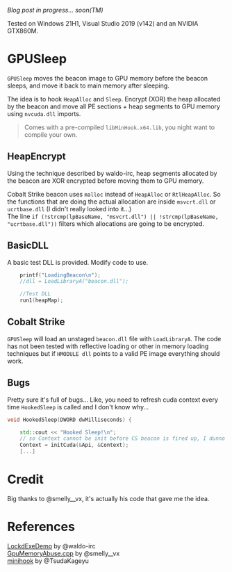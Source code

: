 *Blog post in progress... soon(TM)*

Tested on Windows 21H1, Visual Studio 2019 (v142) and an NVIDIA GTX860M.

# GPUSleep
`GPUSleep` moves the beacon image to GPU memory before the beacon sleeps, and move it back to main memory after sleeping.

The idea is to hook `HeapAlloc` and `Sleep`. Encrypt (XOR) the heap allocated by the beacon and move all PE sections + heap segments to GPU memory using `nvcuda.dll` imports.  

> Comes with a pre-compiled `libMinHook.x64.lib`, you night want to compile your own.

## HeapEncrypt
Using the technique described by waldo-irc, heap segments allocated by the beacon are XOR encrypted before moving them to GPU memory.

Cobalt Strike beacon uses `malloc` instead of `HeapAlloc` or `RtlHeapAlloc`. So the functions that are doing the actual allocation are inside `msvcrt.dll` or `ucrtbase.dll` (I didn't really looked into it...)   
The line `if (!strcmp(lpBaseName, "msvcrt.dll") || !strcmp(lpBaseName, "ucrtbase.dll"))` filters which allocations are going to be encrypted.

## BasicDLL
A basic test DLL is provided.
Modify code to use.
```cpp
	printf("LoadingBeacon\n");
	//dll = LoadLibraryA("beacon.dll");

	//Test DLL
	run1(heapMap);
```

## Cobalt Strike
`GPUSleep` will load an unstaged `beacon.dll` file with `LoadLibraryA`. The code has not been tested with reflective loading or other in memory loading techniques but if `HMODULE dll` points to a valid PE image everything should work.

## Bugs
Pretty sure it's full of bugs...
Like, you need to refresh cuda context every time `HookedSleep` is called and I don't know why...
```cpp
void HookedSleep(DWORD dwMilliseconds) {

	std::cout << "Hooked Sleep!\n";
	// so Context cannot be init before CS beacon is fired up, I dunno why... If init before, cuda returns error 201
	Context = initCuda(&Api, &Context);
    [...]
```

# Credit
Big thanks to @smelly__vx, it's actually his code that gave me the idea. 

# References
[LockdExeDemo](https://www.arashparsa.com/hook-heaps-and-live-free/) by @waldo-irc   
[GpuMemoryAbuse.cpp](https://github.com/vxunderground/VXUG-Papers/blob/main/GpuMemoryAbuse.cpp) by @smelly__vx  
[minihook](https://github.com/TsudaKageyu/minhook) by @TsudaKageyu